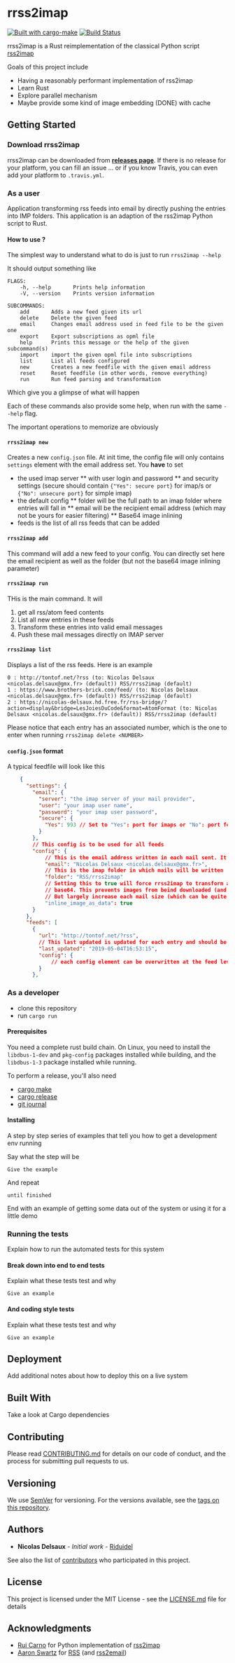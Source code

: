 # rrss2imap

[![Built with cargo-make](https://sagiegurari.github.io/cargo-make/assets/badges/cargo-make.svg)](https://sagiegurari.github.io/cargo-make)
[![Build Status](https://travis-ci.org/Riduidel/rrss2imap.svg?branch=master)](https://travis-ci.org/Riduidel/rrss2imap)

rrss2imap is a Rust reimplementation of the classical Python script [rss2imap](https://github.com/rcarmo/rss2imap)

Goals of this project include

* Having a reasonably performant implementation of rss2imap
* Learn Rust
* Explore parallel mechanism
* Maybe provide some kind of image embedding (DONE) with cache

## Getting Started

### Download rrss2imap

rrss2imap can be downloaded from [**releases page**](https://github.com/Riduidel/rrss2imap/releases). 
If there is no release for your platform, you can fill an issue ... or if you know Travis, you can even add your platform to `.travis.yml`.

### As a user

<!-- cargo-sync-readme start -->

Application transforming rss feeds into email by directly pushing the entries into IMP folders.
This application is an adaption of the rss2imap Python script to Rust.

#### How to use ?

The simplest way to understand what to do is just to run `rrss2imap --help`

It should output something like

    FLAGS:
        -h, --help       Prints help information
        -V, --version    Prints version information
    
    SUBCOMMANDS:
        add       Adds a new feed given its url
        delete    Delete the given feed
        email     Changes email address used in feed file to be the given one
        export    Export subscriptions as opml file
        help      Prints this message or the help of the given subcommand(s)
        import    import the given opml file into subscriptions
        list      List all feeds configured
        new       Creates a new feedfile with the given email address
        reset     Reset feedfile (in other words, remove everything)
        run       Run feed parsing and transformation

Which give you a glimpse of what will happen

Each of these commands also provide some help, when run with the same `--help` flag.

The important operations to memorize are obviously

#### `rrss2imap new`

Creates a new `config.json` file. At init time, the config file will only contains `settings` element 
with the email address set. You **have** to set 

* the used imap server
** with user login and password
** and security settings (secure should contain `{"Yes": secure port}` for imap/s
or `{"No": unsecure port}` for simple imap)
* the default config
** folder will be the full path to an imap folder where entries will fall in
** email will be the recipient email address (which may not be yours for easier filtering)
** Base64 image inlining
* feeds is the list of all rss feeds that can be added

#### `rrss2imap add`

This command will add a new feed to your config. You can directly set here the email recipient as well as the folder
(but not the base64 image inlining parameter)

#### `rrss2imap run`

THis is the main command. It will

1. get all rss/atom feed contents
2. List all new entries in these feeds
3. Transform these entries into valid email messages
4. Push these mail messages directly on IMAP server

#### `rrss2imap list`

Displays a list of the rss feeds. Here is an example

```
0 : http://tontof.net/?rss (to: Nicolas Delsaux <nicolas.delsaux@gmx.fr> (default)) RSS/rrss2imap (default)
1 : https://www.brothers-brick.com/feed/ (to: Nicolas Delsaux <nicolas.delsaux@gmx.fr> (default)) RSS/rrss2imap (default)
2 : https://nicolas-delsaux.hd.free.fr/rss-bridge/?action=display&bridge=LesJoiesDuCode&format=AtomFormat (to: Nicolas Delsaux <nicolas.delsaux@gmx.fr> (default)) RSS/rrss2imap (default)
```

Please notice that each entry has an associated number, which is the one to enter when running `rrss2imap delete <NUMBER>`

#### `config.json` format

A typical feedfile will look like this

```json
    {
      "settings": {
        "email": {
          "server": "the imap server of your mail provider",
          "user": "your imap user name",
          "password": "your imap user password",
          "secure": {
            "Yes": 993 // Set to "Yes": port for imaps or "No": port for unsecure imap
          }
        },
        // This config is to be used for all feeds
        "config": {
            // This is the email address written in each mail sent. It can be different from the email user
            "email": "Nicolas Delsaux <nicolas.delsaux@gmx.fr>",
            // This is the imap folder in which mails will be written
            "folder": "RSS/rrss2imap"
            // Setting this to true will force rrss2imap to transform all images into
            // base64. This prevents images from beind downloaded (and is really cool when reading feeds from a smartphone)
            // But largely increase each mail size (which can be quite bothering)
            "inline_image_as_data": true
        }
      },
      "feeds": [
        {
          "url": "http://tontof.net/?rss",
          // This last updated is updated for each entry and should be enough to have rss items correctly read
          "last_updated": "2019-05-04T16:53:15",
          "config": {
              // each config element can be overwritten at the feed level
          }
        },
```
    

<!-- cargo-sync-readme end -->

### As a developer
* clone this repository
* run `cargo run`

#### Prerequisites

You need a complete rust build chain.  On Linux, you need to install the `libdbus-1-dev` and `pkg-config` packages installed while building, and the `libdbus-1-3` package installed while running.

To perform a release, you'll also need

* [cargo make](https://github.com/sagiegurari/cargo-make#usage-predefined-flows)
* [cargo release](https://github.com/sunng87/cargo-release)
* [git journal](https://github.com/saschagrunert/git-journal)

#### Installing

A step by step series of examples that tell you how to get a development env running

Say what the step will be

```
Give the example
```

And repeat

```
until finished
```

End with an example of getting some data out of the system or using it for a little demo

### Running the tests

Explain how to run the automated tests for this system

#### Break down into end to end tests

Explain what these tests test and why

```
Give an example
```

#### And coding style tests

Explain what these tests test and why

```
Give an example
```

## Deployment

Add additional notes about how to deploy this on a live system

## Built With

Take a look at Cargo dependencies

## Contributing

Please read [CONTRIBUTING.md](https://gist.github.com/PurpleBooth/b24679402957c63ec426) for details on our code of conduct, and the process for submitting pull requests to us.

## Versioning

We use [SemVer](http://semver.org/) for versioning. For the versions available, see the [tags on this repository](https://github.com/your/project/tags). 

## Authors

* **Nicolas Delsaux** - *Initial work* - [Riduidel](https://github.com/Riduidel)

See also the list of [contributors](https://github.com/Riduidel/rrss2imap/contributors) who participated in this project.

## License

This project is licensed under the MIT License - see the [LICENSE.md](LICENSE.md) file for details

## Acknowledgments

* [Rui Carno](https://github.com/rcarmo) for Python implementation of [rss2imap](https://github.com/rcarmo/rss2imap)
* [Aaron Swartz](https://en.wikipedia.org/wiki/Aaron_Swartz) for [RSS](https://en.wikipedia.org/wiki/RSS) (and [rss2email](https://github.com/rss2email/rss2email))

